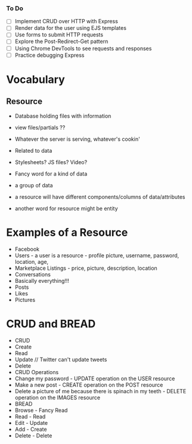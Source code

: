 ### To Do

- [ ] Implement CRUD over HTTP with Express
- [ ] Render data for the user using EJS templates
- [ ] Use forms to submit HTTP requests
- [ ] Explore the Post-Redirect-Get pattern
- [ ] Using Chrome DevTools to see requests and responses
- [ ] Practice debugging Express

# Vocabulary

## Resource

- Database holding files with information
- view files/partials ??
- Whatever the server is serving, whatever's cookin'
- Related to data
- Stylesheets? JS files? Video?

- Fancy word for a kind of data
- a group of data
- a resource will have different components/columns of data/attributes
- another word for resource might be entity

# Examples of a Resource

- Facebook
- Users - a user is a resource - profile picture, username, password, location, age,
- Marketplace Listings - price, picture, description, location
- Conversations
- Basically everything!!!
- Posts
- Likes
- Pictures

# CRUD and BREAD

- CRUD
- Create
- Read
- Update // Twitter can't update tweets
- Delete
- CRUD Operations
- Change my password - UPDATE operation on the USER resource
- Make a new post - CREATE operation on the POST resource
- Delete a picture of me because there is spinach in my teeth - DELETE operation on the IMAGES resource
- BREAD
- Browse - Fancy Read
- Read - Read
- Edit - Update
- Add - Create
- Delete - Delete
